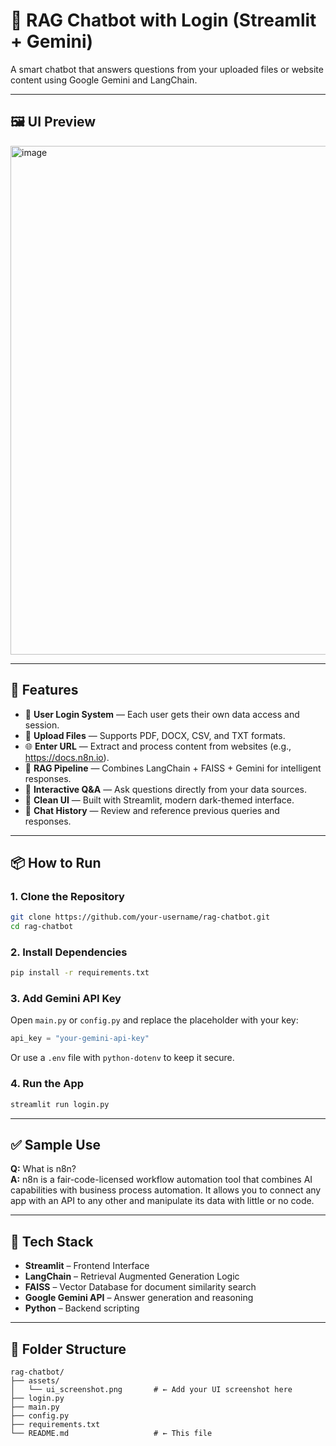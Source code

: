 
# 🤖 RAG Chatbot with Login (Streamlit + Gemini)

A smart chatbot that answers questions from your uploaded files or website content using Google Gemini and LangChain.

---

## 🖼️ UI Preview

<img width="1914" height="814" alt="image" src="https://github.com/user-attachments/assets/58aa4c1f-1fb9-4a4c-8cb3-8de9b2a564de" />


---

## 🚀 Features

- 🔐 **User Login System** — Each user gets their own data access and session.
- 📄 **Upload Files** — Supports PDF, DOCX, CSV, and TXT formats.
- 🌐 **Enter URL** — Extract and process content from websites (e.g., https://docs.n8n.io).
- 🧠 **RAG Pipeline** — Combines LangChain + FAISS + Gemini for intelligent responses.
- 💬 **Interactive Q&A** — Ask questions directly from your data sources.
- 🌈 **Clean UI** — Built with Streamlit, modern dark-themed interface.
- 📝 **Chat History** — Review and reference previous queries and responses.

---

## 📦 How to Run

### 1. Clone the Repository

```bash
git clone https://github.com/your-username/rag-chatbot.git
cd rag-chatbot
```

### 2. Install Dependencies

```bash
pip install -r requirements.txt
```

### 3. Add Gemini API Key

Open `main.py` or `config.py` and replace the placeholder with your key:

```python
api_key = "your-gemini-api-key"
```

Or use a `.env` file with `python-dotenv` to keep it secure.

### 4. Run the App

```bash
streamlit run login.py
```

---

## ✅ Sample Use

**Q:** What is n8n?  
**A:** n8n is a fair-code-licensed workflow automation tool that combines AI capabilities with business process automation. It allows you to connect any app with an API to any other and manipulate its data with little or no code.

---

## 🧠 Tech Stack

- **Streamlit** – Frontend Interface
- **LangChain** – Retrieval Augmented Generation Logic
- **FAISS** – Vector Database for document similarity search
- **Google Gemini API** – Answer generation and reasoning
- **Python** – Backend scripting

---

## 📁 Folder Structure

```
rag-chatbot/
├── assets/
│   └── ui_screenshot.png       # ← Add your UI screenshot here
├── login.py
├── main.py
├── config.py
├── requirements.txt
└── README.md                   # ← This file
```
